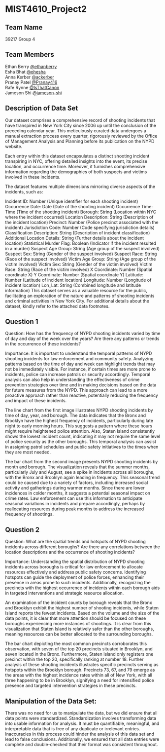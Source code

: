 # MIST4610_Project2

## Team Name
39217 Group 4

## Team Members
Ethan Berry [@ethanberry](https://github.com/ethanberry)   
Esha Bhat [@ohesha](https://github.com/ohesha)   
Anna Kerber [@ackerber](https://github.com/ackerber)  
Pranay Patel [@Pranay416](https://github.com/Pranay416)  
Rafe Rynne [@IsThatCanon](https://github.com/IsThatCanon)   
Jameson Shi [@jameson-shi](https://github.com/jameson-shi)   

## Description of Data Set
Our dataset comprises a comprehensive record of shooting incidents that have transpired in New York City since 2006 up until the conclusion of the preceding calendar year. This meticulously curated data undergoes a manual extraction process every quarter, rigorously reviewed by the Office of Management Analysis and Planning before its publication on the NYPD website.

Each entry within this dataset encapsulates a distinct shooting incident transpiring in NYC, offering detailed insights into the event, its precise location, and occurrence time. Moreover, it furnishes comprehensive information regarding the demographics of both suspects and victims involved in these incidents.

The dataset features multiple dimensions mirroring diverse aspects of the incidents, such as:

Incident ID: Number (Unique identifier for each shooting incident)
Occurrence Date: Date (Date of the shooting incident)
Occurrence Time: Time (Time of the shooting incident)
Borough: String (Location within NYC where the incident occurred)
Location Description: String (Description of the incident location)
Precinct: Number (Police precinct associated with the incident)
Jurisdiction Code: Number (Code specifying jurisdiction details)
Classification Description: String (Description of incident classification)
Additional Location Details: String (Further details about the incident location)
Statistical Murder Flag: Boolean (Indicator if the incident resulted in a murder)
Suspect Age Group: String (Age group of the suspect involved)
Suspect Sex: String (Gender of the suspect involved)
Suspect Race: String (Race of the suspect involved)
Victim Age Group: String (Age group of the victim involved)
Victim Sex: String (Gender of the victim involved)
Victim Race: String (Race of the victim involved)
X Coordinate: Number (Spatial coordinate X)
Y Coordinate: Number (Spatial coordinate Y)
Latitude: Number (Latitude of incident location)
Longitude: Number (Longitude of incident location)
Lon_Lat: String (Combined longitude and latitude information)
This dataset serves as a valuable resource for the public, facilitating an exploration of the nature and patterns of shooting incidents and criminal activities in New York City. For additional details about the dataset, kindly refer to the attached data footnotes.

## Question 1
Question: How has the frequency of NYPD shooting incidents varied by time of day and day of the week over the years? Are there any patterns or trends in the occurrence of these incidents?

Importance: It is important to understand the temporal patterns of NYPD shooting incidents for law enforcement and community safety. Analyzing patterns based on the time of day and week can highlight trends that may not be immediately visible. For instance, if certain times are more prone to incidents, police can increase patrols or security accordingly. Temporal analysis can also help in understanding the effectiveness of crime prevention strategies over time and in making decisions based on the data for future measures from the NYPD. This approach can lead to a more proactive approach rather than reactive, potentially reducing the frequency and impact of these incidents.


The line chart from the first image illustrates NYPD shooting incidents by time of day, year, and borough. The data indicates that the Bronx and Brooklyn have the highest frequency of incidents, particularly during late night to early morning hours. This suggests a pattern where these hours might require heightened police attention. Also, Staten Island consistently shows the lowest incident count, indicating it may not require the same level of police security as the other boroughs. This temporal analysis can assist in assigning patrol schedules and public safety initiatives to the times when they are most needed.



The bar chart from the second image presents NYPD shooting incidents by month and borough. The visualization reveals that the summer months, particularly July and August, see a spike in incidents across all boroughs, with the Bronx and Brooklyn again leading in frequency. This seasonal trend could be caused due to a variety of factors, including increased social activity and gatherings during warmer months. Since there are lower incidences in colder months, it suggests a potential seasonal impact on crime rates. Law enforcement can use this information to anticipate seasonal variations in incidents and prepare accordingly, perhaps by reallocating resources during peak months to address the increased frequency of shootings.

## Question 2

Question: What are the spatial trends and hotspots of NYPD shooting incidents across different boroughs? Are there any correlations between the location descriptions and the occurrence of shooting incidents? 

Importance: Understanding the spatial distribution of NYPD shooting incidents across boroughs is critical for law enforcement to allocate resources effectively and address public safety concerns. Identifying hotspots can guide the deployment of police forces, enhancing their presence in areas prone to such incidents. Additionally, recognizing the precincts with the highest occurrence of incidents within each borough aids in targeted interventions and strategic resource allocation. 

An examination of the incident counts by borough reveals that the Bronx and Brooklyn exhibit the highest number of shooting incidents, while Staten Island reports the fewest incidents. Based on the volume and the size of the data points, it is clear that more attention should be focused on these boroughs experiencing more instances of shootings. It is clear from this visualization that Staten Island is relatively safer than the other boroughs, meaning resources can be better allocated to the surrounding boroughs. 

The bar chart depicting the most common precincts corroborates this observation, with seven of the top 20 precincts situated in Brooklyn, and seven located in the Bronx. Furthermore, Staten Island only registers one precinct within the top 20, specifically ranking at number 18. Further analysis of these shooting incidents illustrates specific precincts serving as hotspots within the Brooklyn borough. Precincts 73, 67, and 79 emerge as the areas with the highest incidence rates within all of New York, with all three happening to be in Brooklyn, signifying a need for intensified police presence and targeted intervention strategies in these precincts. 


## Manipulation of the Data Set:
There was no need for us to manipulate the data, but we did ensure that all data points were standardized. Standardization involves transforming data into usable information for analysis. It must be quantifiable, meaningful, and interpretable data that is free of any duplicate or irrelevant entries. Inaccuracies in this process could hinder the analysis of this data set and lead to false conclusions. Additionally, we ensured that all data entries were complete and double-checked that their format was consistent throughout.

